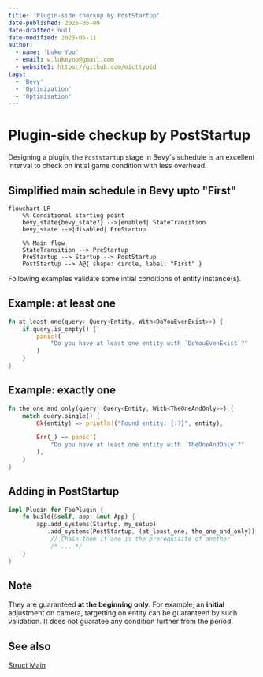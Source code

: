 ```yaml
---
title: 'Plugin-side checkup by PostStartup'
date-published: 2025-05-09
date-drafted: null
date-modified: 2025-05-11
author:
  - name: 'Luke Yoo'
  - email: w.lukeyoo@gmail.com
  - website1: https://github.com/micttyoid
tags:
  - 'Bevy'
  - 'Optimization'
  - 'Optimisation'
---
```


# Plugin-side checkup by PostStartup

Designing a plugin, the `Poststartup` stage in Bevy's schedule is an excellent interval to check on intial game condition with less overhead.

## Simplified main schedule in Bevy upto "First"

```[mermaid]
flowchart LR
    %% Conditional starting point
    bevy_state{bevy_state?} -->|enabled| StateTransition
    bevy_state -->|disabled| PreStartup

    %% Main flow
    StateTransition --> PreStartup
    PreStartup --> Startup --> PostStartup
    PostStartup --> A@{ shape: circle, label: "First" }
```

Following examples validate some intial conditions of entity instance(s).

## Example: at least one
```rust
fn at_least_one(query: Query<Entity, With<DoYouEvenExist>>) {
    if query.is_empty() {
        panic!(
            "Do you have at least one entity with `DoYouEvenExist`?"
        )
    }
}
```

## Example: exactly one
```rust
fn the_one_and_only(query: Query<Entity, With<TheOneAndOnly>>) {
    match query.single() {
        Ok(entity) => println!("Found entity: {:?}", entity),

        Err(_) => panic!(
            "Do you have at least one entity with `TheOneAndOnly`?"
        ),
    }
}
```

## Adding in PostStartup

```rust
impl Plugin for FooPlugin {
    fn build(&self, app: &mut App) {
        app.add_systems(Startup, my_setup)
           .add_systems(PostStartup, (at_least_one, the_one_and_only))
            // Chain them if one is the prerequisite of another
            /* ... */
    }
}
```

## Note

They are guaranteed **at the beginning only**. For example, an **initial** 
adjustment on camera, targetting on entity can be guaranteed by such 
validation. It does not guaratee any condition further from the period.

## See also

[Struct Main](https://docs.rs/bevy/latest/bevy/app/struct.Main.html)